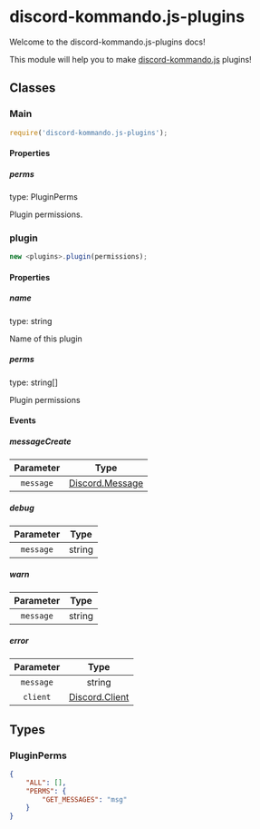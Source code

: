 # discord-kommando.js-plugins
Welcome to the discord-kommando.js-plugins docs!

This module will help you to make [discord-kommando.js](https://github.com/Team-ThinkCord/discord-kommando.js) plugins!

## Classes
### Main
```js
require('discord-kommando.js-plugins');
```

#### Properties
##### perms
type: PluginPerms

Plugin permissions.

### plugin
```js
new <plugins>.plugin(permissions);
```

#### Properties
##### name
type: string

Name of this plugin

##### perms
type: string[]

Plugin permissions

#### Events
##### messageCreate
| Parameter | Type |
|:---------:|:----:|
| `message` | [Discord.Message](https://discord.js.org/#/docs/main/stable/class/Message) |

##### debug
| Parameter | Type |
|:---------:|:----:|
| `message` | string |

##### warn
| Parameter | Type |
|:---------:|:----:|
| `message` | string |

##### error
| Parameter | Type |
|:---------:|:----:|
| `message` | string |
| `client`  | [Discord.Client](https://discord.js.org/#/docs/main/stable/class/Client) |

## Types
### PluginPerms
```json
{
    "ALL": [],
    "PERMS": {
        "GET_MESSAGES": "msg"
    }
}
```

